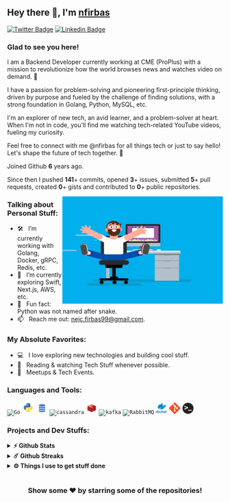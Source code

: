 ## Hey there 👋, I'm [nfirbas](https://github.com/nfirbas/)

[![Twitter Badge](https://img.shields.io/badge/-Twitter-00acee?style=flat-square&logo=Twitter&logoColor=white)](https://twitter.com/nfirbas)
[![Linkedin Badge](https://img.shields.io/badge/-LinkedIn-0e76a8?style=flat-square&logo=Linkedin&logoColor=white)](https://linkedin.com/in/nfirbas)


### Glad to see you here!

I am a Backend Developer currently working at CME (ProPlus) with a mission to revolutionize how the world browses news and watches video on demand. 🚀

I have a passion for problem-solving and pioneering first-principle thinking, driven by purpose and fueled by the challenge of finding solutions, with a strong foundation in Golang, Python, MySQL, etc. 

I'm an explorer of new tech, an avid learner, and a problem-solver at heart. When I'm not in code, you'll find me watching tech-related YouTube videos, fueling my curiosity.

Feel free to connect with me @nfirbas for all things tech or just to say hello! Let's shape the future of tech together. 🌟

Joined Github **6** years ago.

Since then I pushed **141**+ commits, opened **3**+ issues, submitted **5**+ pull requests, created **0**+ gists and contributed to **0**+ public repositories.


<img align="right" height="250" width="375" alt="" src="https://raw.githubusercontent.com/nfirbas/nfirbas/master/gifs/coder.gif" />

### Talking about Personal Stuff:

- 🛠 &nbsp; I’m currently working with Golang, Docker, gRPC, Redis, etc.
- 🚀 &nbsp; I’m currently exploring Swift, Next.js, AWS, etc.
- 👾 &nbsp; Fun fact: Python was not named after snake.
- 📫 &nbsp; Reach me out: nejc.firbas99@gmail.com.

### My Absolute Favorites:

- 💻 &nbsp; I love exploring new technologies and building cool stuff.
- 📰 &nbsp; Reading & watching Tech Stuff whenever possible.
- 🍕 &nbsp; Meetups & Tech Events.

### Languages and Tools:

<code><img height="27" src="https://go.dev/images/favicon-gopher.png" alt="Go"></code>
<code><img height="30" src="https://raw.githubusercontent.com/github/explore/80688e429a7d4ef2fca1e82350fe8e3517d3494d/topics/python/python.png" alt="python"></code>
<code><img height="27" src="https://raw.githubusercontent.com/github/explore/80688e429a7d4ef2fca1e82350fe8e3517d3494d/topics/sql/sql.png" alt="sql"></code>
<code><img height="27" src="https://upload.wikimedia.org/wikipedia/commons/thumb/5/5e/Cassandra_logo.svg/1200px-Cassandra_logo.svg.png" alt="cassandra"></code>
<code><img height="27" src="https://raw.githubusercontent.com/github/explore/80688e429a7d4ef2fca1e82350fe8e3517d3494d/topics/redis/redis.png" alt="redis"></code>
<code><img height="27" src="https://upload.wikimedia.org/wikipedia/commons/thumb/0/05/Apache_kafka.svg/473px-Apache_kafka.svg.png" alt="kafka"></code>
<code><img height="27" src="https://pbs.twimg.com/profile_images/1223261138059780097/eH73w5lN_400x400.jpg" alt="RabbitMQ"></code>
<code><img height="27" src="https://raw.githubusercontent.com/github/explore/80688e429a7d4ef2fca1e82350fe8e3517d3494d/topics/docker/docker.png" alt="docker"></code>
<code><img height="27" src="https://raw.githubusercontent.com/devicons/devicon/master/icons/git/git-original.svg" alt="git"></code>
<code><img height="27" src="https://raw.githubusercontent.com/github/explore/80688e429a7d4ef2fca1e82350fe8e3517d3494d/topics/terminal/terminal.png" alt="terminal"></code>

### Projects and Dev Stuffs:

<details>
  <summary><b>⚡ Github Stats</b></summary>

  <br />
  <img height="180em" src="https://github-readme-stats.vercel.app/api?username=nfirbas&show_icons=true&hide_border=true&&count_private=true&include_all_commits=true" />
  <img height="180em" src="https://github-readme-stats.vercel.app/api/top-langs/?username=nfirbas&show_icons=true&hide_border=true&layout=compact&langs_count=8"/>
</details>

<details>
  <summary><b>☄️ Github Streaks</b></summary>

  <br />
  <img height="180em" src="https://github-readme-streak-stats.herokuapp.com/?user=nfirbas&hide_border=true" />
</details>

<details>
  <br />
  <summary><b>⚙️ Things I use to get stuff done</b></summary>
  	<ul>
  	    <li><b>OS:</b> MacOS 13 Ventura</li>
	    <li><b>Laptop: </b> Macbook Pro M1 Pro</li>
  	    <li><b>Browser: </b> Chrome & Safari</li>
	    <li><b>Terminal: </b> Zsh</li>
	    <li><b>Code Editor:</b> VSCode - The best editor out there</li>
 	    <li><b>Other Tools:</b> Postman, Slack, Trello, ect.</li>
	    <li><b>To Stay Updated:</b> Twitter, Reddit and Hacker News</li>
	</ul>
</details>

#

<div align="center">

### Show some ❤️ by starring some of the repositories!

</div>
